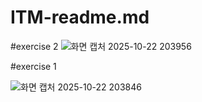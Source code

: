 # ITM-readme.md
#exercise 2
![화면 캡처 2025-10-22 203956](https://github.com/user-attachments/assets/fc47a4d6-193d-4d28-a93d-c9fe253b5766)

#exercise 1


![화면 캡처 2025-10-22 203846](https://github.com/user-attachments/assets/3fccf321-6f81-4683-adbe-7dc16c46382c)
